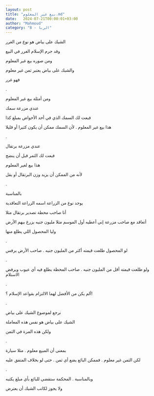 ```yaml
---
layout: post
title: "بيع غير المعلوم.md"
date:   2024-07-21T00:00:01+03:00
author: "Mahmoud"
category: "8 - الربا"
---
```

الشيك على بياض هو نوع من الغرر

وقد حرم الإسلام الغرر في البيع

ومن صوره بيع غير المعلوم

والشيك على بياض يعتبر ثمن غير معلوم

فهو غرر

.

ومن أمثلة بيع غير المعلوم

عندي مزرعة سمك

فبعت لك السمك الذي في أحد الأحواض بمبلغ كذا

هذا بيع غير المعلوم . لأن السمك ممكن أن يكون كثيرا أو
قليلا

.

عندي مزرعة برتقال

فبعت لك الثمر قبل أن ينضج

هذا بيع لغير المعلوم

لأنه من الممكن أن يزيد وزن البرتقال أو يقل

.

بالمناسبة

يوجد نوع من الزراعة اسمه الزراعة التعاقدية

أنا صاحب محطة تصدير برتقال مثلا

أتعاقد مع صاحب مزرعة إني أعطيه أول الموسم مثلا مليون
جنيه يزرع بيهم الأرض

وليا المحصول اللي يطلع منها

.

لو المحصول طلعت قيمته أكتر من المليون جنيه . صاحب الأرض
يرفس

.

ولو طلعت قيمته أقل من المليون جنيه . صاحب المحطة يطلع
فيه أي عيوب ويرفض الاستلام

.

ألم يكن من الأفضل لهما الالتزام بقواعد الإسلام ؟!

.

نرجع لموضوع الشيك على بياض

الشيك على بياض هو نفس هذه المعاملة

ولكن هذه المرة في الثمن

.

بمعنى أن المبيع معلوم . مثلا سيارة

لكن الثمن غير معلوم . فممكن البائع يضع أي ثمن . حتى لو
بخلاف المتفق عليه

.

وبالمناسبة . المحكمة ستقضي للبائع بأي مبلغ يكتبه

ولا يجوز لكاتب الشيك أن يعترض
